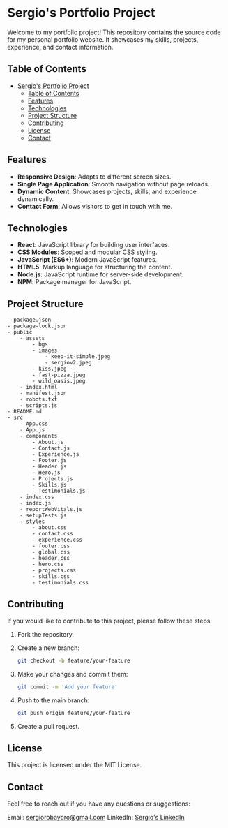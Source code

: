 # Sergio's Portfolio Project

Welcome to my portfolio project! This repository contains the source code for my personal portfolio website. It showcases my skills, projects, experience, and contact information.

## Table of Contents

- [Sergio's Portfolio Project](#sergios-portfolio-project)
  - [Table of Contents](#table-of-contents)
  - [Features](#features)
  - [Technologies](#technologies)
  - [Project Structure](#project-structure)
  - [Contributing](#contributing)
  - [License](#license)
  - [Contact](#contact)

## Features

- **Responsive Design**: Adapts to different screen sizes.
- **Single Page Application**: Smooth navigation without page reloads.
- **Dynamic Content**: Showcases projects, skills, and experience dynamically.
- **Contact Form**: Allows visitors to get in touch with me.

## Technologies

- **React**: JavaScript library for building user interfaces.
- **CSS Modules**: Scoped and modular CSS styling.
- **JavaScript (ES6+)**: Modern JavaScript features.
- **HTML5**: Markup language for structuring the content.
- **Node.js**: JavaScript runtime for server-side development.
- **NPM**: Package manager for JavaScript.

## Project Structure

```
- package.json
- package-lock.json
- public
    - assets
        - bgs
        - images
            - keep-it-simple.jpeg
            - sergiov2.jpeg
        - kiss.jpeg
        - fast-pizza.jpeg
        - wild_oasis.jpeg
    - index.html
    - manifest.json
    - robots.txt
    - scripts.js
- README.md
- src
    - App.css
    - App.js
    - components
        - About.js
        - Contact.js
        - Experience.js
        - Footer.js
        - Header.js
        - Hero.js
        - Projects.js
        - Skills.js
        - Testimonials.js
    - index.css
    - index.js
    - reportWebVitals.js
    - setupTests.js
    - styles
        - about.css
        - contact.css
        - experience.css
        - footer.css
        - global.css
        - header.css
        - hero.css
        - projects.css
        - skills.css
        - testimonials.css
```

## Contributing

If you would like to contribute to this project, please follow these steps:

1. Fork the repository.
   
2. Create a new branch:
   ```bash
   git checkout -b feature/your-feature
    ```
3. Make your changes and commit them:
    ```bash
    git commit -m 'Add your feature'
     ```

4. Push to the main branch:
    ```bash
    git push origin feature/your-feature
     ```

5. Create a pull request.

## License

This project is licensed under the MIT License.

## Contact

Feel free to reach out if you have any questions or suggestions:

Email: sergiorobayoro@gmail.com
LinkedIn: [Sergio's LinkedIn](https://www.linkedin.com/in/sergio-robayo-500584216/)